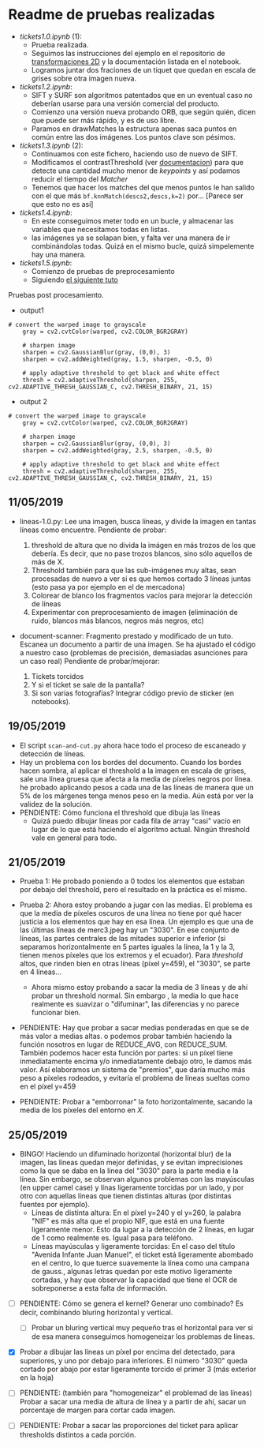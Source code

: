 # Readme de pruebas realizadas

- _tickets1.0.ipynb_ (1):
  - Prueba realizada.
  - Seguimos las instrucciones del ejemplo en el repositorio de [transformaciones 2D](https://github.com/albertoruiz/umucv/blob/28e7cf831c0f8388320cddec06e2aa1b691f53f2/notebooks/transf2D.ipynb) y la documentación listada en el notebook.
  - Logramos juntar dos fraciones de un tiquet que quedan en escala de grises sobre otra imagen nueva.
- _tickets1.2.ipynb_:
  - SIFT y SURF son algoritmos patentados que en un eventual caso no deberían usarse para una versión comercial del producto.
  - Comienzo una versión nueva probando ORB, que según quién, dicen que puede ser más rápido, y es de uso libre.
  - Paramos en drawMatches la estructura apenas saca puntos en común entre las dos imágenes. Los puntos clave son pésimos.
- _tickets1.3.ipynb_ (2):
  - Continuamos con este fichero, haciendo uso de nuevo de SIFT.
  - Modificamos el contrastThreshold (ver [documentacion](https://docs.opencv.org/3.4/d5/d3c/classcv_1_1xfeatures2d_1_1SIFT.html)) para que detecte una cantidad mucho menor de _keypoints_ y así podamos reducir el tiempo del _Matcher_
  - Tenemos que hacer los matches del que menos puntos le han salido con el que más `bf.knnMatch(descs2,descs,k=2)` por... [Parece ser que esto no es así]
- _tickets1.4.ipynb_:
  - En este conseguimos meter todo en un bucle, y almacenar las variables que necesitamos todas en listas.
  - las imágenes ya se solapan bien, y falta ver una manera de ir combinándolas todas. Quizá en el mismo bucle, quizá simpelemente hay una manera.
- _tickets1.5.ipynb_:
  - Comienzo de pruebas de preprocesamiento
  - Siguiendo [el siguiente tuto](https://www.pyimagesearch.com/2014/09/01/build-kick-ass-mobile-document-scanner-just-5-minutes/)

Pruebas post procesamiento.

- output1
```
# convert the warped image to grayscale
    gray = cv2.cvtColor(warped, cv2.COLOR_BGR2GRAY)

    # sharpen image
    sharpen = cv2.GaussianBlur(gray, (0,0), 3)
    sharpen = cv2.addWeighted(gray, 1.5, sharpen, -0.5, 0)

    # apply adaptive threshold to get black and white effect
    thresh = cv2.adaptiveThreshold(sharpen, 255, cv2.ADAPTIVE_THRESH_GAUSSIAN_C, cv2.THRESH_BINARY, 21, 15)
```
- output 2
```
# convert the warped image to grayscale
    gray = cv2.cvtColor(warped, cv2.COLOR_BGR2GRAY)

    # sharpen image
    sharpen = cv2.GaussianBlur(gray, (0,0), 3)
    sharpen = cv2.addWeighted(gray, 2.5, sharpen, -0.5, 0)

    # apply adaptive threshold to get black and white effect
    thresh = cv2.adaptiveThreshold(sharpen, 255, cv2.ADAPTIVE_THRESH_GAUSSIAN_C, cv2.THRESH_BINARY, 21, 15)
```

## 11/05/2019

- lineas-1.0.py: Lee una imagen, busca líneas, y divide la imagen en tantas líneas como encuentre. Pendiente de probar:
  1. threshold de altura que no divida la imágen en más trozos de los que debería. Es decir, que no pase trozos blancos,
   sino sólo aquellos de más de X.
  2. Threshold también para que las sub-imágenes muy altas, sean procesadas de nuevo a ver si es que hemos cortado 3 
  líneas juntas (esto pasa ya por ejemplo en el de mercadona)
  3. Colorear de blanco los fragmentos vacíos para mejorar la detección de líneas
  4. Experimentar con preprocesamiento de imagen (eliminación de ruido, blancos más blancos, negros más negros, etc)

- document-scanner: Fragmento prestado y modificado de un tuto. Escanea un documento a partir de una imagen. Se ha 
ajustado el código a nuestro caso (problemas de precisión, demasiadas asunciones para un caso real) Pendiente de 
probar/mejorar:
  1. Tickets torcidos
  2. Y si el ticket se sale de la pantalla?
  3. Si son varias fotografías? Integrar código previo de sticker (en notebooks).

## 19/05/2019

- El script `scan-and-cut.py` ahora hace todo el proceso de escaneado y detección de líneas.
- Hay un problema con los bordes del documento. Cuando los bordes hacen sombra, al aplicar el threshold a la imagen en 
escala de grises, sale una línea gruesa que afecta a la media de píxeles negros por línea. he probado aplicando pesos a
cada una de las líneas de manera que un 5% de los márgenes tenga menos peso en la media. Aún está por ver la validez de 
la solución.
- PENDIENTE: Cómo funciona el threshold que dibuja las líneas
    - Quizá puedo dibujar líneas por cada fila de array "casi" vacío en lugar de lo que está
    haciendo el algoritmo actual. Ningún threshold vale en general para todo. 
    
## 21/05/2019

- Prueba 1: He probado poniendo a 0 todos los elementos que estaban por debajo del threshold, pero el resultado en la 
práctica es el mismo. 
- Prueba 2: Ahora estoy probando a jugar con las medias. El problema es que la media de píxeles oscuros de una línea
no tiene por qué hacer justicia a los elementos que hay en esa línea. Un ejemplo es que una de las últimas líneas de
merc3.jpeg hay un "3030". En ese conjunto de líneas, las partes centrales de las mitades superior e inferior (si
separamos horizontalmente en 5 partes iguales la línea, la 1 y la 3, tienen menos píxeles que los extremos y el 
ecuador). Para _threshold_ altos, que rinden bien en otras líneas (píxel y=459), el "3030", se parte en 4 líneas...
    - Ahora mismo estoy probando a sacar la media de 3 líneas y de ahí probar un threshold normal. Sin embargo , la 
    media lo que hace realmente es suavizar o "difuminar", las diferencias y no parece funcionar bien.

- PENDIENTE: Hay que probar a sacar medias ponderadas en que se de más valor a medias altas. o podemos probar
también haciendo la función nosotros en lugar de REDUCE_AVG, con REDUCE_SUM. También podemos hacer esta función por
partes: si un píxel tiene inmediatamente encima y/o inmediatamente debajo otro, le damos más valor. Así elaboramos
un sistema de "premios", que daría mucho más peso a píxeles rodeados, y evitaría el problema de líneas sueltas como
en el píxel y=459
- PENDIENTE: Probar a "emborronar" la foto horizontalmente, sacando la media de los píxeles del entorno en _X_.
    
## 25/05/2019

- BINGO! Haciendo un difuminado horizontal (horizontal blur) de la imagen, las líneas quedan mejor definidas, y se
evitan imprecisiones como la que se daba en la línea del "3030" para la parte media e la línea. Sin embargo, se observan
algunos problemas con las mayúsculas (en upper camel case) y línas ligeramente torcidas por un lado, y por otro con 
aquellas líneas que tienen distintas alturas (por distintas fuentes por ejemplo).
    - Líneas de distinta altura: En el píxel y=240 y el y=260, la palabra "NIF" es más alta que el propio NIF, que está 
    en una fuente ligeramente menor. Esto da lugar a la detección de 2 líneas, en lugar de 1 como realmente es.
    Igual pasa para teléfono.
    - Líneas mayúsculas y ligeramente torcidas: En el caso del título "Avenida Infante Juan Manuel", el ticket está
    ligeramente abombado en el centro, lo que tuerce suavemente la línea como una campana de gauss., algunas letras
    quedan por este motivo ligeramente cortadas, y hay que observar la capacidad que tiene el OCR de sobreponerse a
    esta falta de información.    
    
- [ ] PENDIENTE: Cómo se genera el kernel? Generar uno combinado? Es decir, combinando bluring horizontal y vertical.
    - [ ] Probar un bluring vertical muy pequeño tras el horizontal para ver si de esa manera conseguimos
homogeneizar los problemas de líneas.
- [x] Probar a dibujar las líneas un píxel por encima del detectado, para superiores, y uno por debajo para
inferiores. El número "3030" queda cortado por abajo por estar ligeramente torcido el primer 3 (más exterior en la 
hoja)
- [ ] PENDIENTE: (también para "homogeneizar" el problemad de las líneas) Probar a sacar una media de altura de línea y
a partir de ahí, sacar un porcentaje de margen para cortar cada imagen.
- [ ] PENDIENTE: Probar a sacar las proporciones del ticket para aplicar thresholds distintos a cada porción. 

    
 
